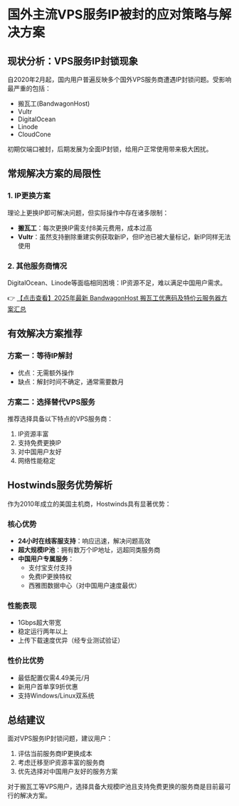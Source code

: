 # 国外主流VPS服务IP被封的应对策略与解决方案

## 现状分析：VPS服务IP封锁现象

自2020年2月起，国内用户普遍反映多个国外VPS服务商遭遇IP封锁问题。受影响最严重的包括：

- 搬瓦工(BandwagonHost)
- Vultr
- DigitalOcean
- Linode
- CloudCone

初期仅端口被封，后期发展为全面IP封锁，给用户正常使用带来极大困扰。

## 常规解决方案的局限性

### 1. IP更换方案
理论上更换IP即可解决问题，但实际操作中存在诸多限制：

- **搬瓦工**：每次更换IP需支付8美元费用，成本过高
- **Vultr**：虽然支持删除重建实例获取新IP，但IP池已被大量标记，新IP同样无法使用

### 2. 其他服务商情况
DigitalOcean、Linode等面临相同困境：IP资源不足，难以满足中国用户需求。

👉 [【点击查看】2025年最新 BandwagonHost 搬瓦工优惠码及特价云服务器方案汇总](https://bit.ly/banwagon)

## 有效解决方案推荐

### 方案一：等待IP解封
- 优点：无需额外操作
- 缺点：解封时间不确定，通常需要数月

### 方案二：选择替代VPS服务
推荐选择具备以下特点的VPS服务商：

1. IP资源丰富
2. 支持免费更换IP
3. 对中国用户友好
4. 网络性能稳定

## Hostwinds服务优势解析

作为2010年成立的美国主机商，Hostwinds具有显著优势：

### 核心优势
- **24小时在线客服支持**：响应迅速，解决问题高效
- **超大规模IP池**：拥有数万个IP地址，远超同类服务商
- **中国用户专属服务**：
  - 支付宝支付支持
  - 免费IP更换特权
  - 西雅图数据中心（对中国用户速度最优）

### 性能表现
- 1Gbps超大带宽
- 稳定运行两年以上
- 上传下载速度优异（经专业测试验证）

### 性价比优势
- 最低配置仅需4.49美元/月
- 新用户首单享9折优惠
- 支持Windows/Linux双系统

## 总结建议

面对VPS服务IP封锁问题，建议用户：
1. 评估当前服务商IP更换成本
2. 考虑迁移至IP资源丰富的服务商
3. 优先选择对中国用户友好的服务方案

对于搬瓦工等VPS用户，选择具备大规模IP池且支持免费更换的服务商是目前最可行的解决方案。
